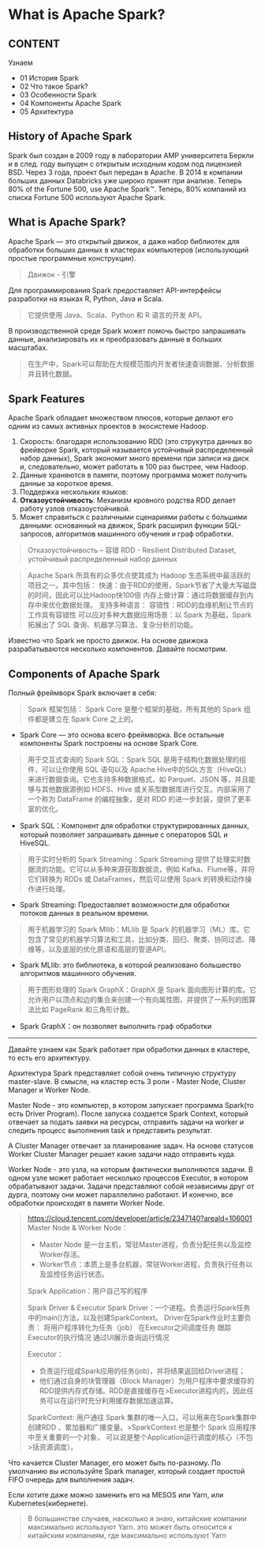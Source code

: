 # What is Apache Spark?

## CONTENT
Узнаем
- 01 История Spark
- 02 Что такое Spark?
- 03 Особенности Spark
- 04 Компоненты Apache Spark
- 05 Архитектура


## History of Apache Spark
Spark был создан в 2009 году в лаборатории AMP университета Беркли и в след. году выпущен с открытым исходным кодом под лицензией BSD. Через 3 года, проект был передан в Apache. В 2014 в компании больших данных Databricks уже широко принят при анализе. Теперь 80% of the Fortune 500, use Apache Spark™. Теперь, 80% компаний из списка Fortune 500 используют Apache Spark.

## What is Apache Spark?
Apache Spark — это открытый движок, а даже набор библиотек для обработки больших данных в кластерах компьютеров (использующий простые программные конструкции).

> Движок - 引擎

Для программирования Spark предоставляет API-интерфейсы разработки на языках R, Python, Java и Scala.
> 它提供使用 Java、Scala、Python 和 R 语言的开发 API。

В производственной среде Spark может помочь быстро запрашивать данные, анализировать их и преобразовать данные в больших масштабах.
> 在生产中，Spark可以帮助在大规模范围内开发者快速查询数据、分析数据并且转化数据。


## Spark Features
Apache Spark обладает множеством плюсов, которые делают его одним из самых активных проектов в экосистеме Hadoop. 

1. Скорость: благодаря использованию RDD (это струкутра данных во фрейворке Spark, который называется устойчивый распределенный набор данных), Spark экономит много времени при записи на диск и, следовательно, может работать в 100 раз быстрее, чем Hadoop.
2. Данные храняются в памяти, поэтому программа может получить данные за короткое время.
3. Поддержка нескольких языков:
4. **Отказоустойчивость**: Механизм кровного родства RDD делает работу узлов отказоустойчивой.
5. Может справиться с различными сценариями работы с большими данными: основанный на движок, Spark расширил функции SQL-запросов, алгоритмов машинного обучения и граф обработки.

> Отказоустойчивость – 容错
> RDD - Resilient Distributed Dataset, устойчивый распределенный набор данных

> Apache Spark 所具有的众多优点使其成为 Hadoop 生态系统中最活跃的项目之一。其中包括：
> 快速：由于RDD的使用，Spark节省了大量大写磁盘的时间，因此可以比Hadoop快100倍
> 内存上做计算：通过将数据缓存到内存中来优化数据处理。
> 支持多种语言：
> 容错性：RDD的血缘机制让节点的工作具有容错性
> 可以应对多种大数据应用场景：以 Spark 为基础，Spark 拓展出了 SQL 查询、机器学习算法、复杂分析的功能。

Известно что Spark не просто движок. На основе движока разрабатываются несколько компонентов. Давайте посмотрим.

## Components of Apache Spark
Полный фреймворк Spark включает в себя:
> Spark 框架包括：
> Spark Core 是整个框架的基础，所有其他的 Spark 组件都是建立在 Spark Core 之上的。
- Spark Core — это основа всего фреймворка. Все остальные компоненты Spark построены на основе Spark Core.

> 用于交互式查询的 Spark SQL：Spark SQL 是用于结构化数据处理的组件，可以让你使用 SQL 语句以及 Apache Hive中的SQL方言（HiveQL）来进行数据查询。它也支持多种数据格式，如 Parquet、JSON 等，并且能够与其他数据源例如 HDFS、Hive 或关系型数据库进行交互。内部采用了一个称为 DataFrame 的编程抽象，是对 RDD 的进一步封装，提供了更丰富的优化。
- Spark SQL：Компонент для обработки структурированных данных, который позволяет запрашивать данные с операторов SQL и HiveSQL.

>用于实时分析的 Spark Streaming：Spark Streaming 提供了处理实时数据流的功能。它可以从多种来源获取数据流，例如 Kafka、Flume等，并将它们转换为 RDDs 或 DataFrames，然后可以使用 Spark 的转换和动作操作进行处理。
- Spark Streaming: Предоставляет возможности для обработки потоков данных в реальном времени.


> 用于机器学习的 Spark Mllib：MLlib 是 Spark 的机器学习（ML）库。它包含了常见的机器学习算法和工具，比如分类、回归、聚类、协同过滤、降维等，以及底层的优化原语和高层的管道API。
- Spark MLlib: это библиотека, в которой реализовано большество алгоритмов машинного обучения.

> 用于图形处理的 Spark GraphX：GraphX 是 Spark 面向图形计算的库。它允许用户以顶点和边的集合来创建一个有向属性图，并提供了一系列的图算法比如 PageRank 和三角形计数。
- Spark GraphX：он позволяет выполнить граф обработки

---
Давайте узнаем как Spark работает при обработки данных в кластере, то есть его архитектуру.

Архитектура Spark представляет собой очень типичную структуру master-slave. В смысле, на кластер есть 3 роли - Master Node, Cluster Manager и Worker Node.

Master Node - это компьютер, в котором запускает программа Spark(то есть Driver Program). После запуска создается Spark Context, который отвечает за подать заявки на ресурсы, отправить задачи на worker и следить процесс выполнения task и представить результат.

А Cluster Manager отвечает за планирование задач. На основе статусов Worker Cluster Manager решает какие задачи надо отправить куда.

Worker Node - это узла, на которым фактически выполняются задачи. В одном узле может работает несколько процессов Executor, в котором обрабатывают задачи.
Задачи представляют собой независимы друг от дурга, поэтому они может параллелино работают.
И конечно, все обработки происходят в памяти Worker Node.

>  https://cloud.tencent.com/developer/article/2347140?areaId=106001
>Master Node & Worker Node：
>- Master Node 是一台主机，常驻Master进程，负责分配任务以及监控Worker存活。
>- Worker节点：本质上是多台机器，常驻Worker进程，负责执行任务以及监控任务运行状态。
>
>Spark Application：用户自己写的程序
>
>Spark Driver & Executor
>Spark Driver：一个进程。负责运行Spark任务中的main()方法，以及创建SparkContext。
>Driver在Spark作业时主要负责：
>将用户程序转化为任务（job）
>在Executor之间调度任务
>跟踪Executor的执行情况
>通过UI展示查询运行情况
>
>Executor：
>- 负责运行组成Spark应用的任务(job)，并将结果返回给Driver进程；
>- 他们通过自身的块管理器（Block Manager）为用户程序中要求缓存的RDD提供内存式存储。RDD是直接缓存在>Executor进程内的，因此任务可以在运行时充分利用缓存数据加速运算。
>
>SparkContext: 用户通往 Spark 集群的唯一入口，可以用来在Spark集群中创建RDD 、累加器和广播变量。>SparkContext 也是整个 Spark 应用程序中至关重要的一个对象， 可以说是整个Application运行调度的核心（不包>括资源调度）。
>

Что качается Cluster Manager, его может быть по-разному. По умолчанию вы используйте Spark manager, который создает простой FIFO очередь для выполнения задач.

Если хотите даже можно заменить его на MESOS или Yarn, или Kubernetes(кибернете). 
> В большинстве случаев, насколько я знаю, китайские компании максимально используют Yarn. это может быть относится к китайским компаниям, где максимально используют Yarn



